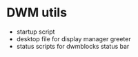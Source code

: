 # DWM utils

* startup script
* desktop file for display manager greeter
* status scripts for dwmblocks status bar
